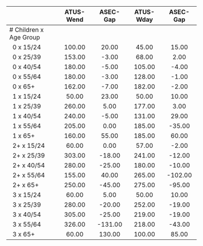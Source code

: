 
|                      |    ATUS-Wend |     ASEC-Gap |    ATUS-Wday |     ASEC-Gap |
| -------------------- | :----------: | :----------: | :----------: | :----------: |
| # Children x Age Group |              |              |              |              |
| &nbsp;&nbsp;0 x 15/24 |       100.00 |        20.00 |        45.00 |        15.00 |
| &nbsp;&nbsp;0 x 25/39 |       153.00 |        -3.00 |        68.00 |         2.00 |
| &nbsp;&nbsp;0 x 40/54 |       180.00 |        -5.00 |       105.00 |        -4.00 |
| &nbsp;&nbsp;0 x 55/64 |       180.00 |        -3.00 |       128.00 |        -1.00 |
| &nbsp;&nbsp;0 x 65+  |       162.00 |        -7.00 |       182.00 |        -2.00 |
| &nbsp;&nbsp;1 x 15/24 |        50.00 |        23.00 |        50.00 |        10.00 |
| &nbsp;&nbsp;1 x 25/39 |       260.00 |         5.00 |       177.00 |         3.00 |
| &nbsp;&nbsp;1 x 40/54 |       240.00 |        -5.00 |       131.00 |        29.00 |
| &nbsp;&nbsp;1 x 55/64 |       205.00 |         0.00 |       185.00 |       -35.00 |
| &nbsp;&nbsp;1 x 65+  |       160.00 |        55.00 |       185.00 |        60.00 |
| &nbsp;&nbsp;2+ x 15/24 |        60.00 |         0.00 |        57.00 |        -2.00 |
| &nbsp;&nbsp;2+ x 25/39 |       303.00 |       -18.00 |       241.00 |       -12.00 |
| &nbsp;&nbsp;2+ x 40/54 |       280.00 |       -25.00 |       180.00 |       -10.00 |
| &nbsp;&nbsp;2+ x 55/64 |       155.00 |        40.00 |       265.00 |      -102.00 |
| &nbsp;&nbsp;2+ x 65+ |       250.00 |       -45.00 |       275.00 |       -95.00 |
| &nbsp;&nbsp;3 x 15/24 |        60.00 |         5.00 |        50.00 |        10.00 |
| &nbsp;&nbsp;3 x 25/39 |       280.00 |       -20.00 |       252.00 |       -19.00 |
| &nbsp;&nbsp;3 x 40/54 |       305.00 |       -25.00 |       219.00 |       -19.00 |
| &nbsp;&nbsp;3 x 55/64 |       326.00 |      -131.00 |       218.00 |       -43.00 |
| &nbsp;&nbsp;3 x 65+  |        60.00 |       130.00 |       100.00 |        85.00 |

